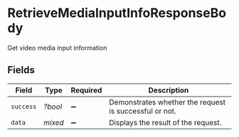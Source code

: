 # RetrieveMediaInputInfoResponseBody

Get video media input information


## Fields

| Field                                                  | Type                                                   | Required                                               | Description                                            |
| ------------------------------------------------------ | ------------------------------------------------------ | ------------------------------------------------------ | ------------------------------------------------------ |
| `success`                                              | *?bool*                                                | :heavy_minus_sign:                                     | Demonstrates whether the request is successful or not. |
| `data`                                                 | *mixed*                                                | :heavy_minus_sign:                                     | Displays the result of the request.                    |